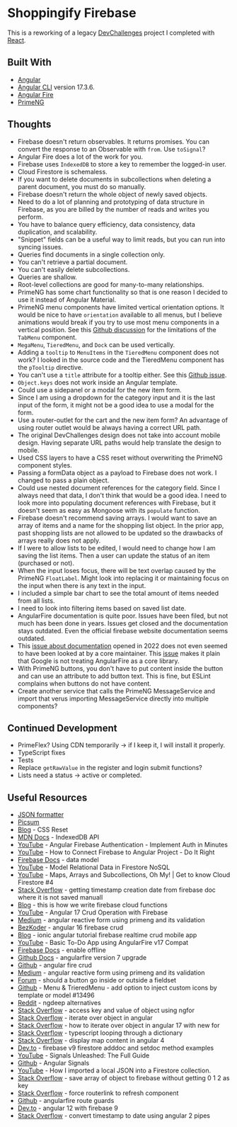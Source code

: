 # Shoppingify Firebase

This is a reworking of a legacy [DevChallenges](https://legacy.devchallenges.io/challenges/mGd5VpbO4JnzU6I9l96x) project I completed with [React](https://github.com/jdegand/shoppingify-frontend).

## Built With

- [Angular](https://angular.dev)
- [Angular CLI](https://github.com/angular/angular-cli) version 17.3.6.
- [Angular Fire](https://github.com/angular/angularfire)
- [PrimeNG](https://primeng.org)

## Thoughts

- Firebase doesn't return observables.  It returns promises. You can convert the response to an Observable with `from`.  Use `toSignal`?   
- Angular Fire does a lot of the work for you.  
- Firebase uses `IndexedDB` to store a key to remember the logged-in user. 
- Cloud Firestore is schemaless.   
- If you want to delete documents in subcollections when deleting a parent document, you must do so manually.
- Firebase doesn't return the whole object of newly saved objects.
- Need to do a lot of planning and prototyping of data structure in Firebase, as you are billed by the number of reads and writes you perform.
- You have to balance query efficiency, data consistency, data duplication, and scalability.  
- "Snippet" fields can be a useful way to limit reads, but you can run into syncing issues.  
- Queries find documents in a single collection only.  
- You can't retrieve a partial document.  
- You can't easily delete subcollections.  
- Queries are shallow. 
- Root-level collections are good for many-to-many relationships.
- PrimeNG has some chart functionality so that is one reason I decided to use it instead of Angular Material.
- PrimeNG menu components have limited vertical orientation options.  It would be nice to have `orientation` available to all menus, but I believe animations would break if you try to use most menu components in a vertical position. See this [Github discussion](https://github.com/orgs/primefaces/discussions/1134) for the limitations of the `TabMenu` component. 
- `MegaMenu`, `TieredMenu`, and `Dock` can be used vertically.
- Adding a `tooltip` to `MenuItems` in the `TieredMenu` component does not work?  I looked in the source code and the TieredMenu component has the `pTooltip` directive.  
- You can't use a `title` attribute for a tooltip either.  See this [Github issue](https://github.com/primefaces/primeng/issues/14217).
- `Object.keys` does not work inside an Angular template.
- Could use a sidepanel or a modal for the new item form.  
- Since I am using a dropdown for the category input and it is the last input of the form, it might not be a good idea to use a modal for the form.
- Use a router-outlet for the cart and the new item form?  An advantage of using router outlet would be always having a correct URL path.
- The original DevChallenges design does not take into account mobile design.  Having separate URL paths would help translate the design to mobile.
- Used CSS layers to have a CSS reset without overwriting the PrimeNG component styles.  
- Passing a formData object as a payload to Firebase does not work.  I changed to pass a plain object.
- Could use nested document references for the category field.  Since I always need that data, I don't think that would be a good idea.  I need to look more into populating document references with Firebase, but it doesn't seem as easy as Mongoose with its `populate` function.
- Firebase doesn't recommend saving arrays.  I would want to save an array of items and a name for the shopping list object.  In the prior app, past shopping lists are not allowed to be updated so the drawbacks of arrays really does not apply.  
- If I were to allow lists to be edited, I would need to change how I am saving the list items.  Then a user can update the status of an item (purchased or not). 
- When the input loses focus, there will be text overlap caused by the PrimeNG `FloatLabel`.  Might look into replacing it or maintaining focus on the input when there is any text in the input.
- I included a simple bar chart to see the total amount of items needed from all lists.  
- I need to look into filtering items based on saved list date.  
- AngularFire documentation is quite poor.  Issues have been filed, but not much has been done in years.  Issues get closed and the documentation stays outdated.  Even the official firebase website documentation seems outdated. 
- This [issue about documentation](https://github.com/angular/angularfire/issues/3110) opened in 2022 does not even seemed to have been looked at by a core maintainer.  This [issue](https://github.com/angular/angularfire/issues/3446) makes it plain that Google is not treating AngularFire as a core library.
- With PrimeNG buttons, you don't have to put content inside the button and can use an attribute to add button text.  This is fine, but ESLint complains when buttons do not have content.
- Create another service that calls the PrimeNG MessageService and import that verus importing MessageService directly into multiple components?

## Continued Development

- PrimeFlex?  Using CDN temporarily -> if I keep it, I will install it properly.
- TypeScript fixes
- Tests
- Replace `getRawValue` in the register and login submit functions?  
- Lists need a status -> active or completed.

## Useful Resources

- [JSON formatter](https://jsonformatter.curiousconcept.com/#)
- [Picsum](https://picsum.photos/)
- [Blog](https://piccalil.li/blog/a-more-modern-css-reset/) - CSS Reset
- [MDN Docs](https://developer.mozilla.org/en-US/docs/Web/API/IndexedDB_API) - IndexedDB API
- [YouTube](https://www.youtube.com/watch?v=586O934xrhQ) - Angular Firebase Authentication - Implement Auth in Minutes
- [YouTube](https://www.youtube.com/watch?v=0ihoworuX4o&t=662s) - How to Connect Firebase to Angular Project - Do It Right
- [Firebase Docs](https://firebase.google.com/docs/firestore/data-model) - data model
- [YouTube](https://www.youtube.com/watch?v=jm66TSlVtcc) - Model Relational Data in Firestore NoSQL
- [YouTube](https://www.youtube.com/watch?v=o7d5Zeic63s) - Maps, Arrays and Subcollections, Oh My! | Get to know Cloud Firestore #4
- [Stack Overflow](https://stackoverflow.com/questions/66547171/getting-timestamp-creation-date-from-firebase-doc-where-it-is-not-saved-manuall) - getting timestamp creation date from firebase doc where it is not saved manuall
- [Blog](https://www.fcodelabs.com/blogs/this-is-how-we-write-firebase-cloud-functions#:~:text=A%20collection%20name%20is%20always,the%20name%20of%20the%20collection) - this is how we write firebase cloud functions
- [YouTube](https://www.youtube.com/watch?v=QZlV3029dFk) - Angular 17 Crud Operation with Firebase
- [Medium](https://medium.com/@haseenakhader.uk/angular-reactive-form-using-primeng-and-its-validation-8baf6b9e7ed4) - angular reactive form using primeng and its validation
- [BezKoder](https://www.bezkoder.com/angular-16-firebase-crud/) - angular 16 firebase crud
- [Blog](https://www.djamware.com/post/5b74e54f80aca74669894413/ionic-angular-tutorial-firebase-realtime-crud-mobile-app#add-list) - ionic angular tutorial firebase realtime crud mobile app
- [YouTube](https://www.youtube.com/watch?v=Dn1AzYfeotA) - Basic To-Do App using AngularFire v17 Compat
- [Firebase Docs](https://firebase.google.com/docs/firestore/manage-data/enable-offline) - enable offline
- [Github Docs](https://github.com/angular/angularfire/blob/master/docs/version-7-upgrade.md) - angularfire version 7 upgrade
- [Github](https://github.com/aaronksaunders/angular-fire-crud) - angular fire crud
- [Medium](https://medium.com/@haseenakhader.uk/angular-reactive-form-using-primeng-and-its-validation-8baf6b9e7ed4) - angular reactive form using primeng and its validation
- [Forum](https://www.webdesignerforum.co.uk/topic/47379-should-a-button-go-inside-or-outside-a-fieldset/) - should a button go inside or outside a fieldset
- [Github](https://github.com/primefaces/primeng/issues/13496) - Menu & TrieredMenu - add option to inject custom icons by template or model #13496
- [Reddit](https://www.reddit.com/r/Angular2/comments/1090x9c/ngdeep_alternatives/?rdt=52856) - ngdeep alternatives
- [Stack Overflow](https://stackoverflow.com/questions/35534959/access-key-and-value-of-object-using-ngfor) - access key and value of object using ngfor
- [Stack Overflow](https://stackoverflow.com/questions/31490713/iterate-over-object-in-angular) - iterate over object in angular
- [Stack Overflow](https://stackoverflow.com/questions/78023327/how-to-iterate-over-object-in-angular-17-with-new-for) - how to iterate over object in angular 17 with new for
- [Stack Overflow](https://stackoverflow.com/questions/16174182/typescript-looping-through-a-dictionary) - typescript looping through a dictionary
- [Stack Overflow](https://stackoverflow.com/questions/47834222/display-map-content-in-angular-4-template) - display map content in angular 4 
- [Dev.to](https://dev.to/imkrunalkanojiya/firebase-v9-firestore-adddoc-and-setdoc-method-examples-nhe) - firebase v9 firestore adddoc and setdoc method examples
- [YouTube](https://www.youtube.com/watch?v=6W6gycuhiN0&t=4110s) - Signals Unleashed: The Full Guide
- [Github](https://github.com/DeborahK/Angular-Signals) - Angular Signals
- [YouTube](https://www.youtube.com/watch?v=BepIvG91GzM&t=494s) - How I imported a local JSON into a Firestore collection.
- [Stack Overflow](https://stackoverflow.com/questions/42041531/save-array-of-object-to-firebase-without-getting-0-1-2-as-key) - save array of object to firebase without getting 0 1 2 as key
- [Stack Overflow](https://stackoverflow.com/questions/48446261/force-routerlink-to-refresh-component) - force routerlink to refresh component
- [Github](https://github.com/angular/angularfire/blob/master/site/src/auth/route-guards.md) - angularfire route guards
- [Dev.to](https://dev.to/jdgamble555/angular-12-with-firebase-9-49a0) - angular 12 with firebase 9
- [Stack Overflow](https://stackoverflow.com/questions/38569832/convert-timestamp-to-date-using-angular-2-pipes) - convert timestamp to date using angular 2 pipes
